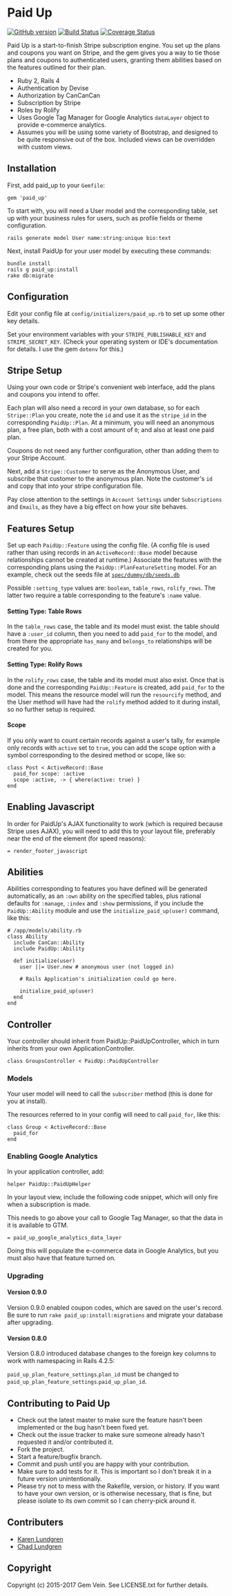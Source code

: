 # Paid Up

[![GitHub version](https://badge.fury.io/gh/gemvein%2Fpaid_up.svg)](http://badge.fury.io/gh/gemvein%2Fpaid_up)
[![Build Status](https://travis-ci.org/gemvein/paid_up.svg)](https://travis-ci.org/gemvein/paid_up)
[![Coverage Status](https://coveralls.io/repos/gemvein/paid_up/badge.png)](https://coveralls.io/r/gemvein/paid_up)

Paid Up is a start-to-finish Stripe subscription engine. You set up the plans and coupons you want on Stripe, and the gem gives you a way to tie those plans and coupons to authenticated users, granting them abilities based on the features outlined for their plan.

* Ruby 2, Rails 4
* Authentication by Devise
* Authorization by CanCanCan
* Subscription by Stripe
* Roles by Rolify
* Uses Google Tag Manager for Google Analytics `dataLayer` object to provide e-commerce analytics.
* Assumes you will be using some variety of Bootstrap, and designed to be quite responsive out of the box. Included views can be overridden with custom views.

## Installation

First, add paid_up to your `Gemfile`:

    gem 'paid_up'
    
To start with, you will need a User model and the corresponding table, set up with your business rules for users, such as profile fields or theme configuration.

    rails generate model User name:string:unique bio:text

Next, install PaidUp for your user model by executing these commands:

    bundle install
    rails g paid_up:install
    rake db:migrate
    
## Configuration
    
Edit your config file at `config/initializers/paid_up.rb` to set up some other key details.

Set your environment variables with your `STRIPE_PUBLISHABLE_KEY` and `STRIPE_SECRET_KEY`. (Check your operating system or IDE's documentation for details. I use the gem `dotenv` for this.)

## Stripe Setup

Using your own code or Stripe's convenient web interface, add the plans and coupons you intend to offer.

Each plan will also need a record in your own database, so for each `Stripe::Plan` you create, note the `id` and use it as the `stripe_id` in the corresponding `PaidUp::Plan`. At a minimum, you will need an anonymous plan, a free plan, both with a cost amount of `0`; and also at least one paid plan.

Coupons do not need any further configuration, other than adding them to your Stripe Account.

Next, add a `Stripe::Customer` to serve as the Anonymous User, and subscribe that customer to the anonymous plan. Note the customer's `id` and copy that into your stripe configuration file.

Pay close attention to the settings in `Account Settings` under `Subscriptions` and `Emails`, as they have a big effect on how your site behaves.

## Features Setup

Set up each `PaidUp::Feature` using the config file. (A config file is used rather than using records in an `ActiveRecord::Base` model because relationships cannot be created at runtime.) Associate the features with the corresponding plans using the `PaidUp::PlanFeatureSetting` model. For an example, check out the seeds file at [`spec/dummy/db/seeds.db`](spec/dummy/db/seeds.db)

Possible `:setting_type` values are: `boolean`, `table_rows`, `rolify_rows`. The latter two require a table corresponding to the feature's `:name` value. 

#### Setting Type: Table Rows

In the `table_rows` case, the table and its model must exist. the table should have a `:user_id` column, then you need to add `paid_for` to the model, and from there the appropriate `has_many` and `belongs_to` relationships will be created for you.

#### Setting Type: Rolify Rows
    
In the `rolify_rows` case, the table and its model must also exist. Once that is done and the corresponding `PaidUp::Feature` is created, add `paid_for` to the model. This means the resource model will run the `resourcify` method, and the User method will have had the `rolify` method added to it during install, so no further setup is required.

#### Scope

If you only want to count certain records against a user's tally, for example only records with `active` set to `true`, you can add the scope option with a symbol corresponding to the desired method or scope, like so:

    class Post < ActiveRecord::Base
      paid_for scope: :active
      scope :active, -> { where(active: true) }
    end


## Enabling Javascript

In order for PaidUp's AJAX functionality to work (which is required because Stripe uses AJAX), you will need to add this to your layout file, preferably near the end of the <body> element (for speed reasons):

    = render_footer_javascript
    
## Abilities

Abilities corresponding to features you have defined will be generated automatically, as an `:own` ability on the specified tables, plus rational defaults for `:manage`, `:index` and `:show` permissions, if you include the `PaidUp::Ability` module and use the `initialize_paid_up(user)` command, like this:

    # /app/models/ability.rb
    class Ability
      include CanCan::Ability
      include PaidUp::Ability
    
      def initialize(user)
        user ||= User.new # anonymous user (not logged in)
    
        # Rails Application's initialization could go here.
    
        initialize_paid_up(user)
      end
    end
    
## Controller

Your controller should inherit from PaidUp::PaidUpController, which in turn inherits from your own ApplicationController.
    
    class GroupsController < PaidUp::PaidUpController
    
### Models

Your user model will need to call the `subscriber` method (this is done for you at install). 

The resources referred to in your config will need to call `paid_for`, like this:

    class Group < ActiveRecord::Base
      paid_for
    end
    
### Enabling Google Analytics
    
In your application controller, add:

    helper PaidUp::PaidUpHelper

In your layout view, include the following code snippet, which will only fire when a subscription is made. 

This needs to go above your call to Google Tag Manager, so that the data in it is available to GTM.

    = paid_up_google_analytics_data_layer
    
Doing this will populate the e-commerce data in Google Analytics, but you must also have that feature turned on.

### Upgrading

#### Version 0.9.0

Version 0.9.0 enabled coupon codes, which are saved on the user's record. Be sure to run `rake paid_up:install:migrations` and migrate your database after upgrading.

#### Version 0.8.0

Version 0.8.0 introduced database changes to the foreign key columns to work with namespacing in Rails 4.2.5:

`paid_up_plan_feature_settings`.`plan_id` must be changed to `paid_up_plan_feature_settings`.`paid_up_plan_id`.

## Contributing to Paid Up
 
* Check out the latest master to make sure the feature hasn't been implemented or the bug hasn't been fixed yet.
* Check out the issue tracker to make sure someone already hasn't requested it and/or contributed it.
* Fork the project.
* Start a feature/bugfix branch.
* Commit and push until you are happy with your contribution.
* Make sure to add tests for it. This is important so I don't break it in a future version unintentionally.
* Please try not to mess with the Rakefile, version, or history. If you want to have your own version, or is otherwise necessary, that is fine, but please isolate to its own commit so I can cherry-pick around it.

## Contributers
* [Karen Lundgren](https://github.com/nerakdon)
* [Chad Lundgren](https://github.com/chadlundgren)

## Copyright

Copyright (c) 2015-2017 Gem Vein. See LICENSE.txt for
further details.

